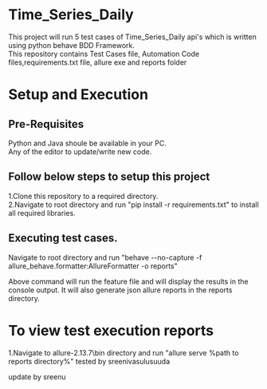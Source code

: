 # Time_Series_Daily

This project will run 5 test cases of Time_Series_Daily api's which is written using python behave BDD Framework.  
This repository contains Test Cases file, Automation Code files,requirements.txt file, allure exe and reports folder

# Setup and Execution

## Pre-Requisites

Python and Java shoule be available in your PC.  
Any of the editor to update/write new code.

## Follow below steps to setup this project
1.Clone this repository to a required directory.  
2.Navigate to root directory and run "pip install -r requirements.txt" to install all required libraries.

## Executing test cases.

Navigate to root directory and run "behave --no-capture -f allure_behave.formatter:AllureFormatter -o reports"

Above command will run the feature file and will display the results in the console output. It will also generate json allure reports in the reports directory.

# To view test execution reports
1.Navigate to allure-2.13.7\bin directory and run "allure serve %path to reports directory%"
tested by sreenivasulusuuda

update by sreenu

